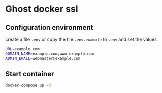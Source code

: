 # Ghost docker ssl

## Configuration environment

create a file `.env` or copy the file `.env.example` to `.env` and set the values

```bash
URL=example.com
DOMAIN_NAME=example.com,www.example.com
ADMIN_EMAIL=webmaster@example.com
```

## Start container

```bash
docker-compose up -d
```
